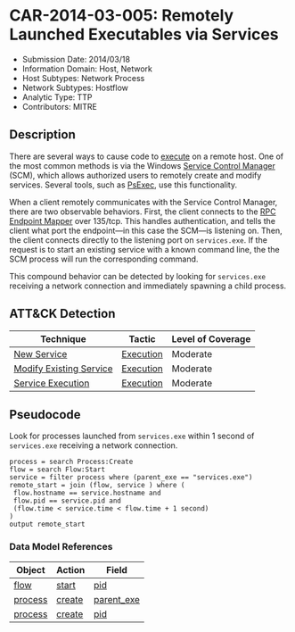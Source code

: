 # CAR-2014-03-005: Remotely Launched Executables via Services
- Submission Date: 2014/03/18
- Information Domain: Host, Network
- Host Subtypes: Network Process
- Network Subtypes: Hostflow
- Analytic Type: TTP
- Contributors: MITRE

## Description
There are several ways to cause code to [execute](https://attack.mitre.org/tactics/TA0002) on a remote host. One of the most common methods is via the Windows [Service Control Manager](https://en.wikipedia.org/wiki/Service_Control_Manager) (SCM), which allows authorized users to remotely create and modify services. Several tools, such as [PsExec](https://attack.mitre.org/software/S0029), use this functionality. 

When a client remotely communicates with the Service Control Manager, there are two observable behaviors. First, the client connects to the [RPC Endpoint Mapper](CAR-2014-05-001.md) over 135/tcp. This handles authentication, and tells the client what port the endpoint—in this case the SCM—is listening on. Then, the client connects directly to the listening port on `services.exe`. If the request is to start an existing service with a known command line, the the SCM process will run the corresponding command.

This compound behavior can be detected by looking for `services.exe` receiving a network connection and immediately spawning a child process.

## ATT&CK Detection

|Technique |Tactic |Level of Coverage |
|---|---|---|
|[New Service](https://attack.mitre.org/techniques/T1050/)|[Execution](https://attack.mitre.org/tactics/TA0002)|Moderate|
|[Modify Existing Service](https://attack.mitre.org/techniques/T1031/)|[Execution](https://attack.mitre.org/tactics/TA0002)|Moderate|
|[Service Execution](https://attack.mitre.org/techniques/T1035/)|[Execution](https://attack.mitre.org/tactics/TA0002)|Moderate|

## Pseudocode
Look for processes launched from `services.exe` within 1 second of `services.exe` receiving a network connection. 
```
process = search Process:Create
flow = search Flow:Start
service = filter process where (parent_exe == "services.exe")
remote_start = join (flow, service ) where (
 flow.hostname == service.hostname and
 flow.pid == service.pid and
 (flow.time < service.time < flow.time + 1 second)
)
output remote_start
```

### Data Model References
|Object|Action|Field|
|---|---|---|
| [flow](../data_model/flow.md) | [start](../data_model/flow.md#start) | [pid](../data_model/flow.md#pid) |
| [process](../data_model/process.md) | [create](../data_model/process.md#create) | [parent_exe](../data_model/process.md#parent_exe) |
| [process](../data_model/process.md) | [create](../data_model/process.md#create) | [pid](../data_model/process.md#pid) |